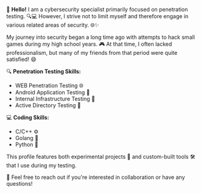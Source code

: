 👋 **Hello!** I am a cybersecurity specialist primarily focused on penetration testing.
🔍💻 However, I strive not to limit myself and therefore engage in various related areas of security. 🌐✨

My journey into security began a long time ago with attempts to hack small games during my high school years.
🎮 At that time, I often lacked professionalism, but many of my friends from that period were quite satisfied! 😄

🔍 **Penetration Testing Skills:**
* WEB Penetration Testing 🌐
* Android Application Testing 📱
* Internal Infrastructure Testing 🏢
* Active Directory Testing 🔑

💻 **Coding Skills:**
* C/C++ ⚙️
* Golang 🐹
* Python 🐍

This profile features both experimental projects 🚀 and custom-built tools 🛠️ that I use during my testing. 

🤝 Feel free to reach out if you're interested in collaboration or have any questions!
